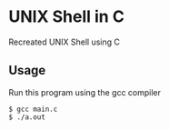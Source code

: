 # UNIX Shell in C
Recreated UNIX Shell using C

## Usage 
Run this program using the gcc compiler

```
$ gcc main.c
$ ./a.out
```



